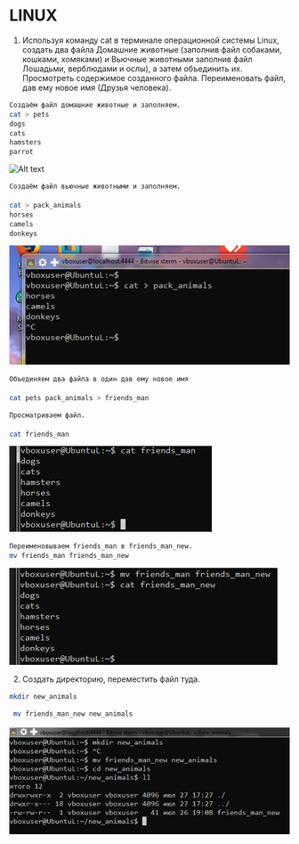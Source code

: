 # **LINUX**

1. Используя команду cat в терминале операционной системы Linux, создать
два файла Домашние животные (заполнив файл собаками, кошками,
хомяками) и Вьючные животными заполнив файл Лошадьми, верблюдами и
ослы), а затем объединить их. Просмотреть содержимое созданного файла.
Переименовать файл, дав ему новое имя (Друзья человека).
```sh
Создаём файл домашние животные и заполняем.
cat > pets
dogs
cats
hamsters
parrot
```
![Alt text](main/images/images_1.jpg)
```sh
Создаём файл вьючные животными и заполняем.

cat > pack_animals
horses
camels
donkeys
```
![Alt text](images\images_2.jpg)

```sh
Объединяем два файла в один дав ему новое имя

cat pets pack_animals > friends_man
```
```sh
Просматриваем файл.

cat friends_man
```

![Alt text](images\images_3.jpg)

```sh
Переименовываем friends_man в friends_man_new.
mv friends_man friends_man_new

```
 ![Alt text](images\images_4.jpg)

2. Создать директорию, переместить файл туда.
```sh   
mkdir new_animals
```
```sh   
 mv friends_man_new new_animals
```

![Text](images\images_5.jpg)

